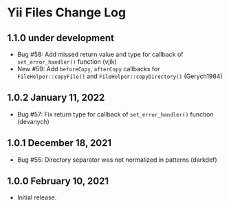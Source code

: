 # Yii Files Change Log

## 1.1.0 under development

- Bug #58: Add missed return value and type for callback of `set_error_handler()` function (vjik)
- New #59: Add `beforeCopy`, `afterCopy` callbacks for `FileHelper::copyFile()` and `FileHelper::copyDirectory()` (Gerych1984)

## 1.0.2 January 11, 2022

- Bug #57: Fix return type for callback of `set_error_handler()` function (devanych)

## 1.0.1 December 18, 2021

- Bug #55: Directory separator was not normalized in patterns (darkdef)

## 1.0.0 February 10, 2021

- Initial release.

